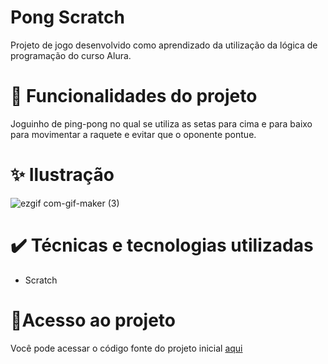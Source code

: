 # Pong Scratch
Projeto de jogo desenvolvido como aprendizado da utilização da lógica de programação do curso Alura.

# 🔨 Funcionalidades do projeto
Joguinho de ping-pong no qual se utiliza as setas para cima e para baixo para movimentar a raquete e evitar que o oponente pontue.
 
# ✨ Ilustração
![ezgif com-gif-maker (3)](https://user-images.githubusercontent.com/98789294/210686061-fe75a2c0-1f80-4f31-b0e6-2022778a9bff.gif)

# ✔️ Técnicas e tecnologias utilizadas
- Scratch

# 📂Acesso ao projeto
Você pode acessar o código fonte do projeto inicial [aqui](https://scratch.mit.edu/projects/750590091/)


